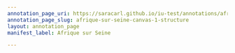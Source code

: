 ```yaml
---
annotation_page_uri: https://saracarl.github.io/iu-test/annotations/afrique-sur-seine-canvas-1-structure.json
annotation_page_slug: afrique-sur-seine-canvas-1-structure
layout: annotation_page
manifest_label: Afrique sur Seine

---
```

